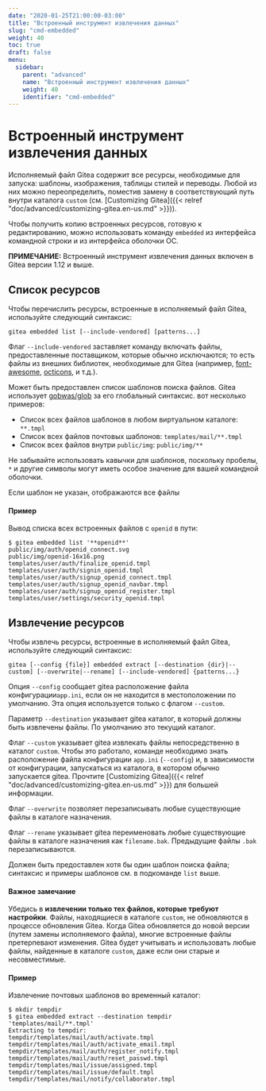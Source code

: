 ```yaml
---
date: "2020-01-25T21:00:00-03:00"
title: "Встроенный инструмент извлечения данных"
slug: "cmd-embedded"
weight: 40
toc: true
draft: false
menu:
  sidebar:
    parent: "advanced"
    name: "Встроенный инструмент извлечения данных"
    weight: 40
    identifier: "cmd-embedded"
---
```


# Встроенный инструмент извлечения данных

Исполняемый файл Gitea содержит все ресурсы, необходимые для запуска:
шаблоны, изображения, таблицы стилей и переводы. Любой из них можно
переопределить, поместив замену в соответствующий путь внутри каталога
`custom` (см. [Customizing Gitea]({{< relref "doc/advanced/customizing-gitea.en-us.md" >}})).

Чтобы получить копию встроенных ресурсов, готовую к редактированию, можно использовать команду `embedded`
из интерфейса командной строки и из интерфейса оболочки ОС.

**ПРИМЕЧАНИЕ:** Встроенный инструмент извлечения данных включен в Gitea версии 1.12 и выше.

## Список ресурсов

Чтобы перечислить ресурсы, встроенные в исполняемый файл Gitea, используйте следующий синтаксис:

```
gitea embedded list [--include-vendored] [patterns...]
```

Флаг `--include-vendored` заставляет команду включать файлы, предоставленные поставщиком,
которые обычно исключаются; то есть файлы из внешних библиотек, необходимые для Gitea
(например, [font-awesome](https://fontawesome.com/), [octicons](https://octicons.github.com/), и т.д.).

Может быть предоставлен список шаблонов поиска файлов. Gitea использует [gobwas/glob](https://github.com/gobwas/glob)
за его глобальный синтаксис. вот несколько примеров:

- Список всех файлов шаблонов в любом виртуальном каталоге: `**.tmpl`
- Список всех файлов почтовых шаблонов: `templates/mail/**.tmpl`
- Список всех файлов внутри `public/img`: `public/img/**`

Не забывайте использовать кавычки для шаблонов, поскольку пробелы, `*` и другие символы могут иметь
особое значение для вашей командной оболочки.

Если шаблон не указан, отображаются все файлы

#### Пример

Вывод списка всех встроенных файлов с `openid` в пути:

```
$ gitea embedded list '**openid**'
public/img/auth/openid_connect.svg
public/img/openid-16x16.png
templates/user/auth/finalize_openid.tmpl
templates/user/auth/signin_openid.tmpl
templates/user/auth/signup_openid_connect.tmpl
templates/user/auth/signup_openid_navbar.tmpl
templates/user/auth/signup_openid_register.tmpl
templates/user/settings/security_openid.tmpl
```

## Извлечение ресурсов

Чтобы извлечь ресурсы, встроенные в исполняемый файл Gitea, используйте следующий синтаксис:

```
gitea [--config {file}] embedded extract [--destination {dir}|--custom] [--overwrite|--rename] [--include-vendored] {patterns...}
```

Опция `--config` сообщает gitea расположение файла конфигурации`app.ini`,
если он не находится в местоположении по умолчанию. Эта опция используется только с флагом `--custom`.

Параметр `--destination` указывает gitea каталог, в который должны быть извлечены файлы.
По умолчанию это текущий каталог.

Флаг `--custom` указывает gitea извлекать файлы непосредственно в каталог `custom`.
Чтобы это работало, команде необходимо знать расположение файла конфигурации `app.ini`
(`--config`) и, в зависимости от конфигурации, запускаться из каталога, в котором
обычно запускается gitea. Прочтите [Customizing Gitea]({{< relref "doc/advanced/customizing-gitea.en-us.md" >}}) для большей информации.

Флаг `--overwrite` позволяет перезаписывать любые существующие файлы в каталоге назначения.

Флаг `--rename` указывает gitea переименовать любые существующие файлы в
каталоге назначения как `filename.bak`. Предыдущие файлы `.bak` перезаписываются.

Должен быть предоставлен хотя бы один шаблон поиска файла; синтаксис и примеры шаблонов
см. в подкоманде `list` выше.

#### Важное замечание

Убедись в **извлечении только тех файлов, которые требуют настройки**. Файлы,
находящиеся в каталоге `custom`, не обновляются в процессе обновления Gitea.
Когда Gitea обновляется до новой версии (путем замены исполняемого файла), многие встроенные
файлы претерпевают изменения. Gitea будет учитывать и использовать любые файлы, найденные в
каталоге `custom`, даже если они старые и несовместимые.

#### Пример

Извлечение почтовых шаблонов во временный каталог:

```
$ mkdir tempdir
$ gitea embedded extract --destination tempdir 'templates/mail/**.tmpl'
Extracting to tempdir:
tempdir/templates/mail/auth/activate.tmpl
tempdir/templates/mail/auth/activate_email.tmpl
tempdir/templates/mail/auth/register_notify.tmpl
tempdir/templates/mail/auth/reset_passwd.tmpl
tempdir/templates/mail/issue/assigned.tmpl
tempdir/templates/mail/issue/default.tmpl
tempdir/templates/mail/notify/collaborator.tmpl
```

